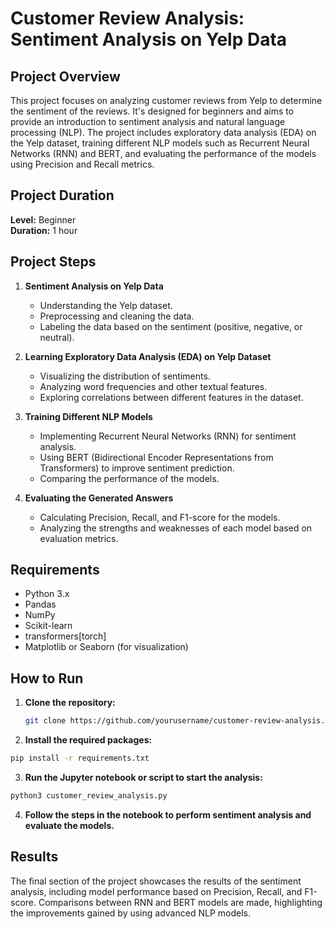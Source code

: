 # Customer Review Analysis: Sentiment Analysis on Yelp Data

## Project Overview
This project focuses on analyzing customer reviews from Yelp to determine the sentiment of the reviews. It's designed for beginners and aims to provide an introduction to sentiment analysis and natural language processing (NLP). The project includes exploratory data analysis (EDA) on the Yelp dataset, training different NLP models such as Recurrent Neural Networks (RNN) and BERT, and evaluating the performance of the models using Precision and Recall metrics.

## Project Duration
**Level:** Beginner  
**Duration:** 1 hour

## Project Steps

1. **Sentiment Analysis on Yelp Data**
   - Understanding the Yelp dataset.
   - Preprocessing and cleaning the data.
   - Labeling the data based on the sentiment (positive, negative, or neutral).

2. **Learning Exploratory Data Analysis (EDA) on Yelp Dataset**
   - Visualizing the distribution of sentiments.
   - Analyzing word frequencies and other textual features.
   - Exploring correlations between different features in the dataset.

3. **Training Different NLP Models**
   - Implementing Recurrent Neural Networks (RNN) for sentiment analysis.
   - Using BERT (Bidirectional Encoder Representations from Transformers) to improve sentiment prediction.
   - Comparing the performance of the models.

4. **Evaluating the Generated Answers**
   - Calculating Precision, Recall, and F1-score for the models.
   - Analyzing the strengths and weaknesses of each model based on evaluation metrics.

## Requirements

- Python 3.x
- Pandas
- NumPy
- Scikit-learn
- transformers[torch]
- Matplotlib or Seaborn (for visualization)

## How to Run

1. **Clone the repository:**
   ```bash
   git clone https://github.com/yourusername/customer-review-analysis.git

2. **Install the required packages:**
  ```bash
  pip install -r requirements.txt
  ```

3. **Run the Jupyter notebook or script to start the analysis:**
  ```bash
  python3 customer_review_analysis.py
  ```

4. **Follow the steps in the notebook to perform sentiment analysis and evaluate the models.**


## Results

The final section of the project showcases the results of the sentiment analysis, including model performance based on Precision, Recall, and F1-score. Comparisons between RNN and BERT models are made, highlighting the improvements gained by using advanced NLP models.


